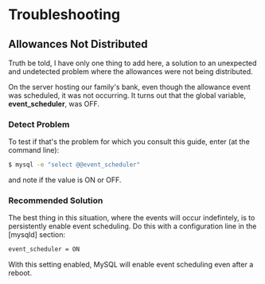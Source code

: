 # Troubleshooting

## Allowances Not Distributed

Truth be told, I have only one thing to add here, a solution
to an unexpected and undetected problem where the allowances
were not being distributed.

On the server hosting our family's bank, even though the
allowance event was scheduled, it was not occurring.  It turns
out that the global variable, **event_scheduler**, was OFF.

### Detect Problem

To test if that's the problem for which you consult this guide,
enter (at the command line):

~~~sh
$ mysql -e "select @@event_scheduler"
~~~

and note if the value is ON or OFF.

### Recommended Solution

The best thing in this situation, where the events will occur
indefintely, is to persistently enable event scheduling.  Do this
with a configuration line in the [mysqld] section:

~~~sh
event_scheduler = ON
~~~

With this setting enabled, MySQL will enable event scheduling
even after a reboot.

